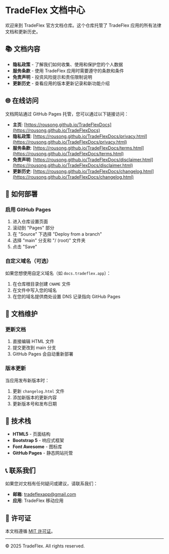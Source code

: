 # TradeFlex 文档中心

欢迎来到 TradeFlex 官方文档仓库。这个仓库托管了 TradeFlex 应用的所有法律文档和更新历史。

## 📚 文档内容

- **隐私政策** - 了解我们如何收集、使用和保护您的个人数据
- **服务条款** - 使用 TradeFlex 应用时需要遵守的条款和条件  
- **免责声明** - 投资风险提示和责任限制说明
- **更新历史** - 查看应用的版本更新记录和新功能介绍

## 🌐 在线访问

文档网站通过 GitHub Pages 托管，您可以通过以下链接访问：

- **主页**: [https://rousong.github.io/TradeFlexDocs](https://rousong.github.io/TradeFlexDocs)
- **隐私政策**: [https://rousong.github.io/TradeFlexDocs/privacy.html](https://rousong.github.io/TradeFlexDocs/privacy.html)
- **服务条款**: [https://rousong.github.io/TradeFlexDocs/terms.html](https://rousong.github.io/TradeFlexDocs/terms.html)
- **免责声明**: [https://rousong.github.io/TradeFlexDocs/disclaimer.html](https://rousong.github.io/TradeFlexDocs/disclaimer.html)
- **更新历史**: [https://rousong.github.io/TradeFlexDocs/changelog.html](https://rousong.github.io/TradeFlexDocs/changelog.html)

## 🚀 如何部署

### 启用 GitHub Pages

1. 进入仓库设置页面
2. 滚动到 "Pages" 部分
3. 在 "Source" 下选择 "Deploy from a branch"
4. 选择 "main" 分支和 "/ (root)" 文件夹
5. 点击 "Save"

### 自定义域名（可选）

如果您想使用自定义域名（如 `docs.tradeflex.app`）：

1. 在仓库根目录创建 `CNAME` 文件
2. 在文件中写入您的域名
3. 在您的域名提供商处设置 DNS 记录指向 GitHub Pages

## 📝 文档维护

### 更新文档

1. 直接编辑 HTML 文件
2. 提交更改到 main 分支
3. GitHub Pages 会自动重新部署

### 版本更新

当应用发布新版本时：

1. 更新 `changelog.html` 文件
2. 添加新版本的更新内容
3. 更新版本号和发布日期

## 🎨 技术栈

- **HTML5** - 页面结构
- **Bootstrap 5** - 响应式框架
- **Font Awesome** - 图标库
- **GitHub Pages** - 静态网站托管

## 📞 联系我们

如果您对文档有任何疑问或建议，请联系我们：

- **邮箱**: tradeflexapp@gmail.com
- **应用**: TradeFlex 移动应用

## 📄 许可证

本文档遵循 [MIT 许可证](LICENSE)。

---

© 2025 TradeFlex. All rights reserved.